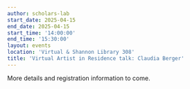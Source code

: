 ```yaml
---
author: scholars-lab
start_date: 2025-04-15
end_date: 2025-04-15
start_time: '14:00:00'
end_time: '15:30:00'
layout: events
location: 'Virtual & Shannon Library 308'
title: 'Virtual Artist in Residence talk: Claudia Berger'
---
```


More details and registration information to come.